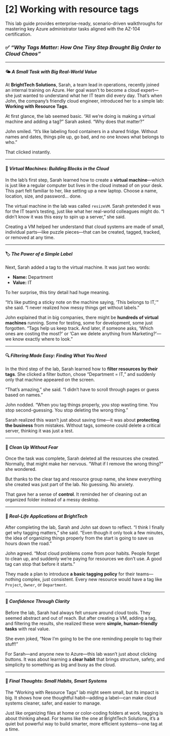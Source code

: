 # [2] Working with resource tags

This lab guide provides enterprise-ready, scenario-driven walkthroughs for mastering key Azure administrator tasks aligned with the AZ-104 certification.

### ✅ *“Why Tags Matter: How One Tiny Step Brought Big Order to Cloud Chaos”*

---

#### 🌤️ *A Small Task with Big Real-World Value*

At **BrightTech Solutions**, Sarah, a team lead in operations, recently joined an internal training on Azure. Her goal wasn’t to become a cloud expert—she just wanted to understand what her IT team did every day. That’s when John, the company’s friendly cloud engineer, introduced her to a simple lab: **Working with Resource Tags**.

At first glance, the lab seemed basic. “All we’re doing is making a virtual machine and adding a tag?” Sarah asked. “Why does that matter?”

John smiled. “It’s like labeling food containers in a shared fridge. Without names and dates, things pile up, go bad, and no one knows what belongs to who.”

That clicked instantly.

---

#### 🧱 *Virtual Machines: Building Blocks in the Cloud*

In the lab’s first step, Sarah learned how to create a **virtual machine**—which is just like a regular computer but lives in the cloud instead of on your desk. This part felt familiar to her, like setting up a new laptop. Choose a name, location, size, and password… done.

The virtual machine in the lab was called `resizeVM`. Sarah pretended it was for the IT team’s testing, just like what her real-world colleagues might do. “I didn’t know it was this easy to spin up a server,” she said.

Creating a VM helped her understand that cloud systems are made of small, individual parts—like puzzle pieces—that can be created, tagged, tracked, or removed at any time.

---

#### 🏷️ *The Power of a Simple Label*

Next, Sarah added a tag to the virtual machine. It was just two words:

* **Name:** Department
* **Value:** IT

To her surprise, this tiny detail had huge meaning.

“It’s like putting a sticky note on the machine saying, ‘This belongs to IT,’” she said. “I never realized how messy things get without labels.”

John explained that in big companies, there might be **hundreds of virtual machines** running. Some for testing, some for development, some just forgotten. “Tags help us keep track. And later, if someone asks, ‘Which ones are costing the most?’ or ‘Can we delete anything from Marketing?’—we know exactly where to look.”

---

#### 🔍 *Filtering Made Easy: Finding What You Need*

In the third step of the lab, Sarah learned how to **filter resources by their tags**. She clicked a filter button, chose “Department = IT,” and suddenly only that machine appeared on the screen.

“That’s amazing,” she said. “I didn’t have to scroll through pages or guess based on names.”

John nodded. “When you tag things properly, you stop wasting time. You stop second-guessing. You stop deleting the wrong thing.”

Sarah realized this wasn’t just about saving time—it was about **protecting the business** from mistakes. Without tags, someone could delete a critical server, thinking it was just a test.

---

#### 🧹 *Clean Up Without Fear*

Once the task was complete, Sarah deleted all the resources she created. Normally, that might make her nervous. “What if I remove the wrong thing?” she wondered.

But thanks to the clear tag and resource group name, she knew everything she created was just part of the lab. No guessing. No anxiety.

That gave her a sense of **control**. It reminded her of cleaning out an organized folder instead of a messy desktop.

---

#### 💬 *Real-Life Applications at BrightTech*

After completing the lab, Sarah and John sat down to reflect. “I think I finally get why tagging matters,” she said. “Even though it only took a few minutes, the idea of organizing things properly from the start is going to save us hours down the road.”

John agreed. “Most cloud problems come from poor habits. People forget to clean up, and suddenly we’re paying for resources we don’t use. A good tag can stop that before it starts.”

They made a plan to introduce **a basic tagging policy** for their teams—nothing complex, just consistent. Every new resource would have a tag like `Project`, `Owner`, or `Department`.

---

#### 🚀 *Confidence Through Clarity*

Before the lab, Sarah had always felt unsure around cloud tools. They seemed abstract and out of reach. But after creating a VM, adding a tag, and filtering the results, she realized these were **simple, human-friendly tasks** with real value.

She even joked, “Now I’m going to be the one reminding people to tag their stuff!”

For Sarah—and anyone new to Azure—this lab wasn’t just about clicking buttons. It was about learning a **clear habit** that brings structure, safety, and simplicity to something as big and busy as the cloud.

---

#### 📌 *Final Thoughts: Small Habits, Smart Systems*

The “Working with Resource Tags” lab might seem small, but its impact is big. It shows how one thoughtful habit—adding a label—can make cloud systems cleaner, safer, and easier to manage.

Just like organizing files at home or color-coding folders at work, tagging is about thinking ahead. For teams like the one at BrightTech Solutions, it’s a quiet but powerful way to build smarter, more efficient systems—one tag at a time.
